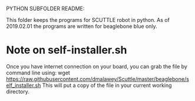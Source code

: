 PYTHON SUBFOLDER README:

This folder keeps the programs for SCUTTLE robot in python.
As of 2019.02.01 the programs are written for beaglebone blue only.

# Note on self-installer.sh

Once you have internet connection on your board, you can grab the file by command line using:
wget https://raw.githubusercontent.com/dmalawey/Scuttle/master/beaglebone/self_installer.sh
This will put a copy of the file in your current working directory.
